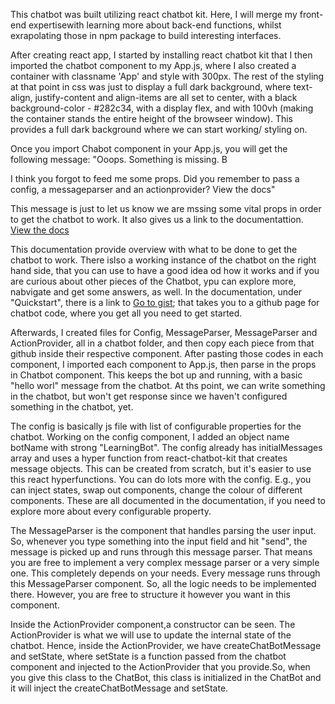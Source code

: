 This chatbot was built utilizing react chatbot kit. Here, I will merge my front-end expertisewith learning more about back-end functions, whilst exrapolating those in npm package to build interesting interfaces.

After creating react app, I started by installing react chatbot kit that I then imported the chatbot component to my App.js, where I also created a container with classname 'App' and style with 300px. The rest of the styling at that point in css was just to display a full dark background, where text-align, justify-content and align-items are all set to center, with a black background-color - #282c34, with a display flex, and with 100vh (making the container stands the entire height of the browseer window). This provides a full dark background where we can start working/ styling on.

Once you import Chabot component in your App.js, you will get the following message: "Ooops. Something is missing.
B

I think you forgot to feed me some props. Did you remember to pass a config, a messageparser and an actionprovider?
View the docs"

This message is just to let us know we are mssing some vital props in order to get the chatbot to work. It also gives us a link to the documentattion. <a href="https://fredrikoseberg.github.io/react-chatbot-kit-docs/"> View the docs </a>

This documentation provide overview with what to be done to get the chatbot to work. There islso a working instance of the chatbot on the right hand side, that you can use to have a good idea od how it works and if you are curious about other pieces of the Chatbot, ypu can explore more, nabvigate and get some answers, as well. In the documentation, under "Quickstart", there is a link to <a href="https://gist.github.com/FredrikOseberg/c1e8ec83ade6e89ca84882e33caf599c"> Go to gist</a>; that takes you to a github page for chatbot code, where you  get all you need to get started. 

Afterwards, I created files for Config, MessageParser, MessageParser and ActionProvider, all in a chatbot folder, and then copy each piece from that github inside their respective component. After pasting those codes in each component, I imported each component to App.js, then parse in the props in Chatbot component. This keeps the bot up and running, with a basic "hello worl" message from the chatbot. At ths point, we can write something in the chatbot, but won't get response since we haven't configured something in the chatbot, yet.

The config is basically js file with list of configurable properties for the chatbot. Working on the config component, I added an object name botName with strong "LearningBot". The config already has initialMessages array and uses a hyper function from react-chatbot-kit that creates message objects. This can be created from scratch, but it's easier to use this react hyperfunctions. You can do lots more with the config. E.g., you can inject states, swap out components, change the colour of different components. These are all documented in the documentation, if you need to explore more about every configurable property.

The MessageParser is the component that handles parsing the user input. So, whenever you type something into the input field and hit "send", the message is picked up and runs through this message parser. That means  you are free to implement a very complex message parser or a very simple one. This completely depends on your needs. Every message runs through this MessageParser component. So, all the logic needs to be implemented there. However, you are free to structure it however you want in this component.

Inside the ActionProvider component,a constructor can be seen. The ActionProvider is what we will use to update the internal state of the chatbot. Hence, inside the ActionProvider, we have createChatBotMessage and setState, where setState is a function passed from the chatbot component and injected to the ActionProvider that you provide.So, when you give this class to the ChatBot, this class is initialized in the ChatBot and it will inject the createChatBotMessage and setState.